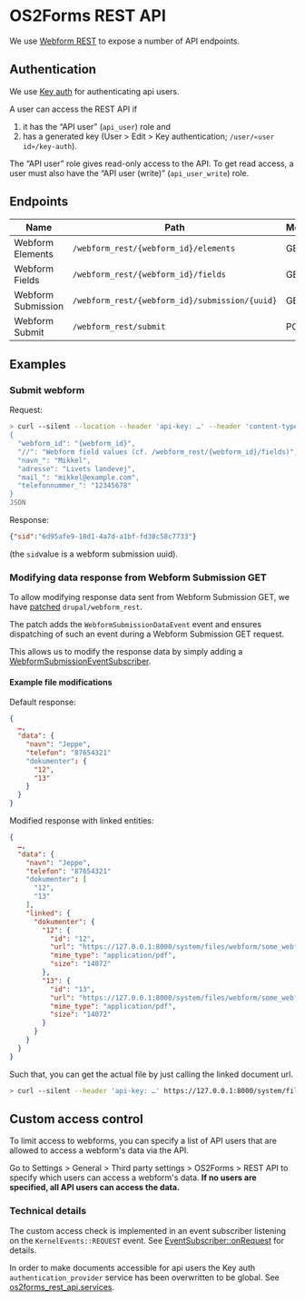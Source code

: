 # OS2Forms REST API

We use [Webform REST](https://www.drupal.org/project/webform_rest) to expose a
number of API endpoints.

## Authentication

We use [Key auth](https://www.drupal.org/project/key_auth) for authenticating
api users.

A user can access the REST API if

1. it has the “API user” (`api_user`) role and
2. has a generated key (User > Edit > Key authentication; `/user/«user
   id»/key-auth`).

The “API user” role gives read-only access to the API. To get read access, a
user must also have the “API user (write)” (`api_user_write`) role.

## Endpoints

| Name               | Path                                           | Methods |
|--------------------|------------------------------------------------|---------|
| Webform Elements   | `/webform_rest/{webform_id}/elements`          | GET     |
| Webform Fields     | `/webform_rest/{webform_id}/fields`            | GET     |
| Webform Submission | `/webform_rest/{webform_id}/submission/{uuid}` | GET     |
| Webform Submit     | `/webform_rest/submit`                         | POST    |

## Examples

### Submit webform

Request:

```sh
> curl --silent --location --header 'api-key: …' --header 'content-type: application/json' https://127.0.0.1:8000/webform_rest/submit --data @- <<'JSON'
{
  "webform_id": "{webform_id}",
  "//": "Webform field values (cf. /webform_rest/{webform_id}/fields)",
  "navn_": "Mikkel",
  "adresse": "Livets landevej",
  "mail_": "mikkel@example.com",
  "telefonnummer_": "12345678"
}
JSON
```

Response:

```json
{"sid":"6d95afe9-18d1-4a7d-a1bf-fd38c58c7733"}
```

(the `sid`value is a webform submission uuid).

### Modifying data response from Webform Submission GET

To allow modifying response data sent from Webform Submission GET,
we have [patched](patches/webform_rest_submission.patch) `drupal/webform_rest`.

The patch adds the `WebformSubmissionDataEvent` event and ensures
dispatching of such an event during a Webform Submission GET request.

This allows us to modify the response data by simply adding a
[WebformSubmissionEventSubscriber](src/EventSubscriber/WebformSubmissionEventSubscriber.php).

#### Example file modifications

Default response:

```json
{
  …,
  "data": {
    "navn": "Jeppe",
    "telefon": "87654321"
    "dokumenter": {
      "12",
      "13"
    }
  }
}
```

Modified response with linked entities:

```json
{
  …,
  "data": {
    "navn": "Jeppe",
    "telefon": "87654321"
    "dokumenter": [
      "12",
      "13"
    ],
    "linked": {
      "dokumenter": {
        "12": {
          "id": "12",
          "url": "https://127.0.0.1:8000/system/files/webform/some_webform/67/attachment1.pdf",
          "mime_type": "application/pdf",
          "size": "14072"
        },
        "13": {
          "id": "13",
          "url": "https://127.0.0.1:8000/system/files/webform/some_webform/68/attachment2.pdf",
          "mime_type": "application/pdf",
          "size": "14072"
        }
      }
    }
  }
}
```

Such that, you can get the actual file by just calling the linked document url.

```sh
> curl --silent --header 'api-key: …' https://127.0.0.1:8000/system/files/webform/some_webform/67/attachment1.pdf
```

## Custom access control

To limit access to webforms, you can specify a list of API users that are
allowed to access a webform's data via the API.

Go to Settings > General > Third party settings > OS2Forms > REST API to specify
which users can access a webform's data. **If no users are specified, all API
users can access the data.**

### Technical details

The custom access check is implemented in an event subscriber listening on the
`KernelEvents::REQUEST` event. See
[EventSubscriber::onRequest](src/EventSubscriber/EventSubscriber.php) for
details.

In order to make documents accessible for api users the Key auth `authentication_provider`
service has been overwritten to be global. See [os2forms_rest_api.services](os2forms_rest_api.services.yml).
